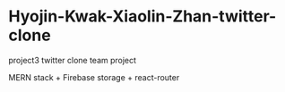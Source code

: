 # Hyojin-Kwak-Xiaolin-Zhan-twitter-clone
project3 twitter clone team project

MERN stack + Firebase storage + react-router
